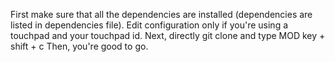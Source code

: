 First make sure that all the dependencies are installed (dependencies are listed in dependencies file).
Edit configuration only if you're using a touchpad and your touchpad id.
Next, directly git clone and type MOD key + shift + c
Then, you're good to go.
